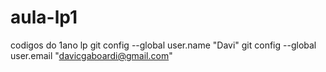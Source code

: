 # aula-lp1
codigos do 1ano lp
  git config --global user.name "Davi"
    git config --global user.email "davicgaboardi@gmail.com"